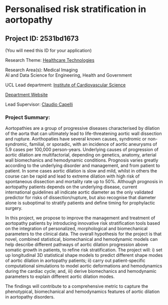 # Personalised risk stratification in aortopathy

## Project ID: **2531bd1673**
(You will need this ID for your application)

Research Theme: [Healthcare Technologies](../themes/healthcare-technologies.md)

Research Area(s):
Medical Imaging<br />AI and Data Science for Engineering, Health and Government

UCL Lead department: [Institute of Cardiovascular Science](../departments/institute-of-cardiovascular-science.md)

[Department Website](https://www.ucl.ac.uk/cardiovascular/ucl-institute-cardiovascular-science)

Lead Supervisor: [Claudio Capelli](https://profiles.ucl.ac.uk/23936)

### Project Summary:

Aortopathies are a group of progressive diseases characterised by dilation of the aorta that can ultimately lead to life-threatening aortic wall dissection and rupture. Aorthopaties have several known causes, syndromic or non-syndromic, familial, or sporadic, with an incidence of aortic aneurysms of 5.9 cases per 100,000 person-years. Underlying causes of progression of aortic dilation are multifactorial, depending on genetics, anatomy, arterial wall biomechanics and hemodynamic conditions. Prognosis varies greatly according to the underlying disorder and management, and from patient to patient. In some cases aortic dilation is slow and mild, whilst in others the course can be rapid and lead to extreme dilation with high risk of spontaneous dissection and mortality rate up to 50%. Although prognosis in aortopathy patients depends on the underlying disease, current international guidelines all indicate aortic diameter as the only validated predictor for risks of dissection/rupture, but also recognise that diameter alone is suboptimal to stratify patients and define timing for prophylactic surgery.

In this project, we propose to improve the management and treatment of aortopathy patients by introducing innovative risk stratification tools based on the integration of personalized, morphological and biomechanical parameters to the clinical data. The overall hypothesis for the project is that novel, combined statistical, biomechanical and hemodynamic models can help describe different pathways of aortic dilation progression above somatic growth in patients, to refine risk stratification. The project will: i) set up longitudinal 3D statistical shape models to predict different shape modes of aortic dilation in aortopathy patients; ii) carry out patient-specific computational simulations to model aortic deformations and hemodynamics during the cardiac cycle; and, iii) derive biomechanics and hemodynamic parameters to explain different aortic dilation modes. 

The findings will contribute to a comprehensive metric to capture the phenotypical, biomechanical and hemodynamics features of aortic dilation in aortopathy disorders.
